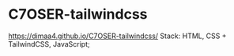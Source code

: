 # C7OSER-tailwindcss

https://dimaa4.github.io/C7OSER-tailwindcss/
Stack: HTML, CSS + TailwindCSS, JavaScript;
